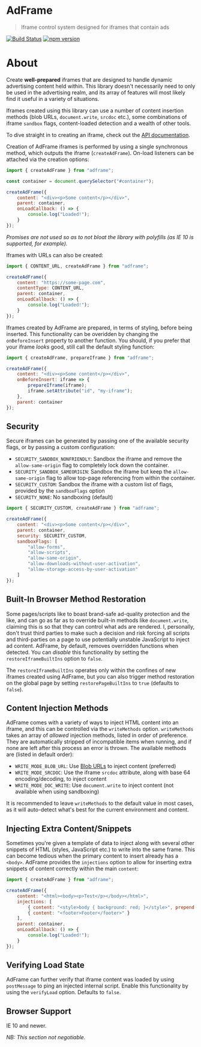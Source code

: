 # AdFrame
> Iframe control system designed for iframes that contain ads

[![Build Status](https://travis-ci.org/perry-mitchell/adframe.svg?branch=master)](https://travis-ci.org/perry-mitchell/adframe) [![npm version](https://badge.fury.io/js/adframe.svg)](https://www.npmjs.com/package/adframe)

# About

Create **well-prepared** iframes that are designed to handle dynamic advertising content held within. This library doesn't necessarily need to only be used in the advertising realm, and its array of features will most likely find it useful in a variety of situations.

Iframes created using this library can use a number of content insertion methods (blob URLs, `document.write`, `srcdoc` etc.), some combinations of iframe `sandbox` flags, content-loaded detection and a wealth of other tools.

To dive straight in to creating an iframe, check out the [API documentation](API.md).

Creation of AdFrame iframes is performed by using a single synchronous method, which outputs the iframe (`createAdFrame`). On-load listeners can be attached via the creation options:

```javascript
import { createAdFrame } from "adframe";

const container = document.querySelector("#container");

createAdFrame({
    content: "<div><p>Some content</p></div>",
    parent: container,
    onLoadCallback: () => {
        console.log("Loaded!");
    }
});
```

_Promises are not used so as to not bloat the library with polyfills (as IE 10 is supported, for example)._

Iframes with URLs can also be created:

```javascript
import { CONTENT_URL, createAdFrame } from "adframe";

createAdFrame({
    content: "https://some-page.com",
    contentType: CONTENT_URL,
    parent: container,
    onLoadCallback: () => {
        console.log("Loaded!");
    }
});
```

Iframes created by AdFrame are prepared, in terms of styling, before being inserted. This functionality can be overidden by changing the `onBeforeInsert` property to another function. You should, if you prefer that your iframe _looks_ good, still call the default styling function:

```javascript
import { createAdFrame, prepareIframe } from "adframe";

createAdFrame({
    content: "<div><p>Some content</p></div>",
    onBeforeInsert: iframe => {
        prepareIframe(iframe);
        iframe.setAttribute("id", "my-iframe");
    },
    parent: container
});
```

## Security

Secure iframes can be generated by passing one of the available security flags, or by passing a custom configuration:

 * `SECURITY_SANDBOX_NONFRIENDLY`: Sandbox the iframe and remove the `allow-same-origin` flag to completely lock down the container.
 * `SECURITY_SANDBOX_SAMEORIGIN`: Sandbox the iframe but keep the `allow-same-origin` flag to allow top-page referencing from within the container.
 * `SECURITY_CUSTOM`: Sandbox the iframe with a custom list of flags, provided by the `sandboxFlags` option
 * `SECURITY_NONE`: No sandboxing (default)

```javascript
import { SECURITY_CUSTOM, createAdFrame } from "adframe";

createAdFrame({
    content: "<div><p>Some content</p></div>",
    parent: container,
    security: SECURITY_CUSTOM,
    sandboxFlags: [
        "allow-forms",
        "allow-scripts",
        "allow-same-origin",
        "allow-downloads-without-user-activation",
        "allow-storage-access-by-user-activation"
    ]
});
```

## Built-In Browser Method Restoration

Some pages/scripts like to boast brand-safe ad-quality protection and the like, and can go as far as to override built-in methods like `document.write`, claiming this is so that they can control what ads are rendered. I, personally, don't trust third parties to make such a decision and risk forcing all scripts and third-parties on a page to use potentially unstable JavaScript to inject ad content. AdFrame, by default, removes overridden functions when detected. You can _disable_ this functionality by setting the `restoreIframeBuiltIns` option to `false`.

The `restoreIframeBuiltIns` operates only within the confines of new iframes created using AdFrame, but you can also trigger method restoration on the global page by setting `restorePageBuiltIns` to `true` (defaults to `false`).

## Content Injection Methods

AdFrame comes with a variety of ways to inject HTML content into an iframe, and this can be controlled via the `writeMethods` option. `writeMethods` takes an array of _allowed_ injection methods, listed in order of preference. They are automatically stripped of incompatible items when running, and if none are left after this process an error is thrown. The available methods are (listed in default order):

 * `WRITE_MODE_BLOB_URL`: Use [Blob URLs](http://qnimate.com/an-introduction-to-javascript-blobs-and-file-interface/#Blob_URLs) to inject content (preferred)
 * `WRITE_MODE_SRCDOC`: Use the iframe `srcdoc` attribute, along with base 64 encoding/decoding, to inject content
 * `WRITE_MODE_DOC_WRITE`: Use `document.write` to inject content (not available when using sandboxing)

It is recommended to leave `writeMethods` to the default value in most cases, as it will auto-detect what's best for the current environment and content.

## Injecting Extra Content/Snippets

Sometimes you're given a template of data to inject along with several other snippets of HTML (styles, JavaScript etc.) to write into the same frame. This can become tedious when the primary content to insert already has a `<body>`. AdFrame provides the `injections` option to allow for inserting extra snippets of content correctly within the main `content`:

```javascript
import { createAdFrame } from "adframe";

createAdFrame({
    content: "<html><body><p>Test</p></body></html>",
    injections: [
        { content: "<style>body { background: red; }</style>", prepend: true },
        { content: "<footer>Footer</footer>" }
    ],
    parent: container,
    onLoadCallback: () => {
        console.log("Loaded!");
    }
});
```

## Verifying Load State

AdFrame can further verify that iframe content was loaded by using `postMessage` to ping an injected internal script. Enable this functionality by using the `verifyLoad` option. Defaults to `false`.

## Browser Support

IE 10 and newer.

_NB: This section not negotiable._
